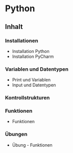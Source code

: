 # Python
## Inhalt
### Installationen
- Installation Python
- Installation PyCharm
### Variablen und Datentypen
- Print und Variablen
- Input und Datentypen
### Kontrollstrukturen
### Funktionen
- Funktionen
### Übungen
- Übung - Funktionen